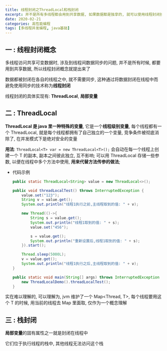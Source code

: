 ```yaml
---
title: 线程封闭之ThreadLocal和栈封闭
excerpt: 并不是所有多线程都会用到共享数据, 如果数据都是独享的, 就可以使用线程封闭技术
date: 2020-02-21
categories: 高性能编程
tags: [多线程并发编程, java基础]
---
```






## 一 : 线程封闭概念

多线程访问共享可变数据时, 涉及到线程间数据同步的问题, 并不是所有时候, 都要用到共享数据, 所以线程封闭概念就提出来了

数据都被封闭在各自的线程之中, 就不需要同步, 这种通过将数据封闭在线程中而避免使用同步的技术称为**线程封闭**

线程封闭的具体实现有: **ThreadLocal**, **局部变量**

## 二 : ThreadLocal

**ThreadLocal 是 java 里一种特殊的变量**, 它是一个**线程级别变量**, 每个线程都有一个 ThreadLocal, 就是每个线程都拥有了自己独立的一个变量, 竞争条件被彻底消除了, 在并发模式下是绝对安全的变量

**用法**: `ThreadLocal<T> var = new ThreadLocal<T>();` 会自动在每一个线程上创建一个 T 的副本, 副本之间彼此独立, 互不影响; 可以用 ThreadLocal 存储一些参数, 以便在线程中多个方法中使用, **用来代替方法传参的做法**; 

- 代码示例

  ```java
  public static ThreadLocal<String> value = new ThreadLocal<>();
  
  public void threadLocalTest() throws InterruptedException {
      value.set("123");
      String v = value.get();
      System.out.println("线程1执行之前,主线程取到的值: " + v);
  
      new Thread(()->{
          String s = value.get();
          System.out.println("线程1取到的值: " + s);
          value.set("456");
  
          s = value.get();
          System.out.println("重新设置后,线程1取到的值: " + s);
      }).start();
  
      Thread.sleep(5000L);
      v = value.get();
      System.out.println("线程1执行之后,主线程取到的值: " + v);
  }
  
  public static void main(String[] args) throws InterruptedException {
      new ThreadLocalDemo().threadLocalTest();
  }
  ```

实在难以理解的, 可以理解为, jvm 维护了一个 Map<Thread, T>, 每个线程要用这个 T 的时候, 用当前的线程去 Map 里面取, 仅作为一个概念理解

## 三 : 栈封闭

**局部变量**的固有属性之一就是封闭在线程中

它们位于执行线程的栈中, 其他线程无法访问这个栈